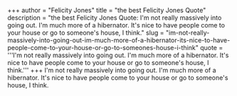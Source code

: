 +++
author = "Felicity Jones"
title = "the best Felicity Jones Quote"
description = "the best Felicity Jones Quote: I'm not really massively into going out. I'm much more of a hibernator. It's nice to have people come to your house or go to someone's house, I think."
slug = "im-not-really-massively-into-going-out-im-much-more-of-a-hibernator-its-nice-to-have-people-come-to-your-house-or-go-to-someones-house-i-think"
quote = '''I'm not really massively into going out. I'm much more of a hibernator. It's nice to have people come to your house or go to someone's house, I think.'''
+++
I'm not really massively into going out. I'm much more of a hibernator. It's nice to have people come to your house or go to someone's house, I think.

